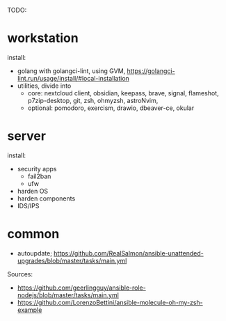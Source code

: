 TODO:

# workstation

install:

- golang with golangci-lint, using GVM, https://golangci-lint.run/usage/install/#local-installation
- utilities, divide into
  - core: nextcloud client, obsidian, keepass, brave, signal, flameshot, p7zip-desktop, git, zsh, ohmyzsh, astroNvim,
  - optional: pomodoro, exercism, drawio, dbeaver-ce, okular

# server

install:

- security apps
  - fail2ban
  - ufw
- harden OS
- harden components
- IDS/IPS

# common

- autoupdate; https://github.com/RealSalmon/ansible-unattended-upgrades/blob/master/tasks/main.yml

Sources:

- https://github.com/geerlingguy/ansible-role-nodejs/blob/master/tasks/main.yml
- https://github.com/LorenzoBettini/ansible-molecule-oh-my-zsh-example

